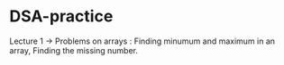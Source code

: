 # DSA-practice

Lecture 1 -> Problems on arrays : Finding minumum and maximum in an array, Finding the missing number.
